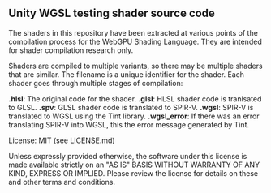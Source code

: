## Unity WGSL testing shader source code

The shaders in this repository have been extracted at various points of the compilation process for the WebGPU Shading Language. They are intended for shader compilation research only.

Shaders are compiled to multiple variants, so there may be multiple shaders that are similar.
The filename is a unique identifier for the shader. Each shader goes through multiple stages of
compilation:

**.hlsl**: The original code for the shader.
**.glsl**: HLSL shader code is tranlsated to GLSL.
**.spv**: GLSL shader code is translated to SPIR-V.
**.wgsl**: SPIR-V is translated to WGSL using the Tint library.
**.wgsl_error**: If there was an error translating SPIR-V into WGSL, this the error message generated by Tint.

License: MIT (see LICENSE.md)

Unless expressly provided otherwise, the software under this
license is made available strictly on an "AS IS" BASIS WITHOUT
WARRANTY OF ANY KIND, EXPRESS OR IMPLIED. Please review the
license for details on these and other terms and conditions.
